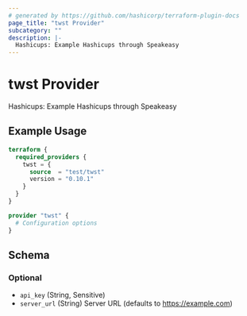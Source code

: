 ```yaml
---
# generated by https://github.com/hashicorp/terraform-plugin-docs
page_title: "twst Provider"
subcategory: ""
description: |-
  Hashicups: Example Hashicups through Speakeasy
---
```


# twst Provider

Hashicups: Example Hashicups through Speakeasy

## Example Usage

```terraform
terraform {
  required_providers {
    twst = {
      source  = "test/twst"
      version = "0.10.1"
    }
  }
}

provider "twst" {
  # Configuration options
}
```

<!-- schema generated by tfplugindocs -->
## Schema

### Optional

- `api_key` (String, Sensitive)
- `server_url` (String) Server URL (defaults to https://example.com)
